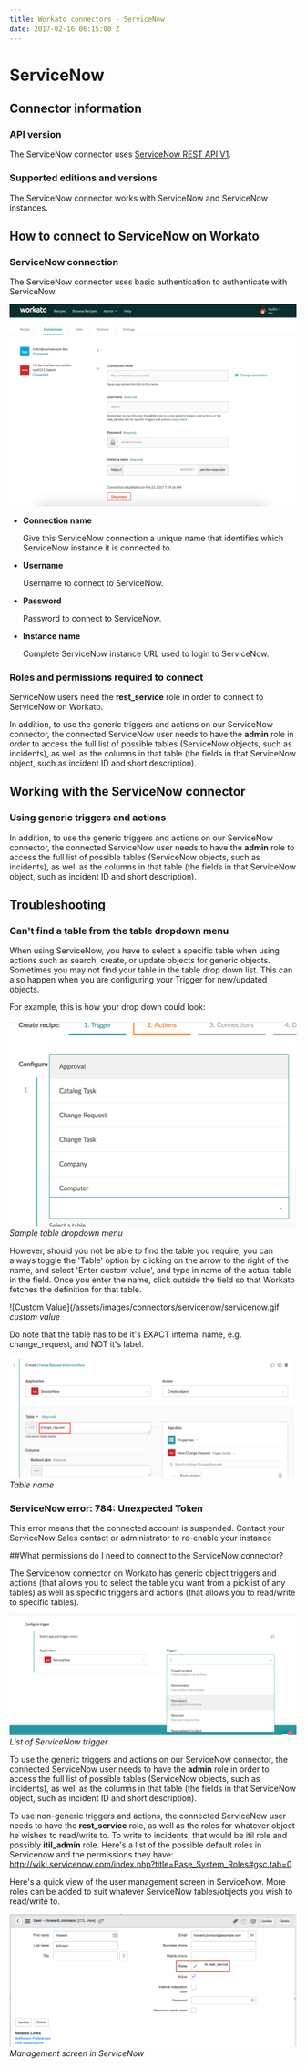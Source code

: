 ```yaml
---
title: Workato connectors - ServiceNow
date: 2017-02-16 06:15:00 Z
---
```


# ServiceNow

## Connector information

### API version
The ServiceNow connector uses [ServiceNow REST API V1](http://wiki.servicenow.com/index.php?title=REST_API#ServiceNow_REST_API_Resources).

### Supported editions and versions
The ServiceNow connector works with ServiceNow and ServiceNow instances.

## How to connect to ServiceNow on Workato

### ServiceNow connection
The ServiceNow connector uses basic authentication to authenticate with ServiceNow.

![Configured ServiceNow connection](/assets/images/connectors/servicenow/configured-servicenow-connection.png)
* **Connection name**

  Give this ServiceNow connection a unique name that identifies which ServiceNow instance it is connected to.

* **Username**

  Username to connect to ServiceNow.

* **Password**

  Password to connect to ServiceNow.

* **Instance name**

  Complete ServiceNow instance URL used to login to ServiceNow.

### Roles and permissions required to connect
ServiceNow users need the **rest_service** role in order to connect to ServiceNow on Workato.

In addition, to use the generic triggers and actions on our ServiceNow connector, the connected ServiceNow user needs to have the **admin** role in order to access the full list of possible tables (ServiceNow objects, such as incidents), as well as the columns in that table (the fields in that ServiceNow object, such as incident ID and short description).

## Working with the ServiceNow connector
### Using generic triggers and actions
In addition, to use the generic triggers and actions on our ServiceNow connector, the connected ServiceNow user needs to have the **admin** role to access the full list of possible tables (ServiceNow objects, such as incidents), as well as the columns in that table (the fields in that ServiceNow object, such as incident ID and short description).


## Troubleshooting

### Can't find a table from the table dropdown menu

When using ServiceNow, you have to select a specific table when using actions such as search, create, or update objects for generic objects. Sometimes you may not find your table in the table drop down list. This can also happen when you are configuring your Trigger for new/updated objects. 

For example, this is how your drop down could look:

![Table options](/assets/images/connectors/servicenow/table-workato.png)
*Sample table dropdown menu*

However, should you not be able to find the table you require, you can always toggle the 'Table' option by clicking on the arrow to the right of the name, and select 'Enter custom value', and type in name of the actual table in the field. Once you enter the name, click outside the field so that Workato fetches the definition for that table.

![Custom Value](/assets/images/connectors/servicenow/servicenow.gif
*custom value*

Do note that the table has to be it's EXACT internal name, e.g. change_request, and NOT it's label.

![Table name](/assets/images/connectors/servicenow/table-name.png)
*Table name*

### ServiceNow error: 784: Unexpected Token

This error means that the connected account is suspended. Contact your ServiceNow Sales contact or administrator to re-enable your instance 


##What permissions do I need to connect to the ServiceNow connector?

The Servicenow connector on Workato has generic object triggers and actions (that allows you to select the table you want from a picklist of any tables) as well as specific triggers and actions (that allows you to read/write to specific tables).

![Configure trigger](/assets/images/connectors/servicenow/configure-trigger.png)
*List of ServiceNow trigger*

To use the generic triggers and actions on our ServiceNow connector, the connected ServiceNow user needs to have the **admin** role in order to access the full list of possible tables (ServiceNow objects, such as incidents), as well as the columns in that table (the fields in that ServiceNow object, such as incident ID and short description).

To use non-generic triggers and actions, the connected ServiceNow user needs to have the **rest_service** role, as well as the roles for whatever object he wishes to read/write to. To write to incidents, that would be itil role and possibly **itil_admin** role. Here's a list of the possible default roles in Servicenow and the permissions they have: http://wiki.servicenow.com/index.php?title=Base_System_Roles#gsc.tab=0

Here's a quick view of the user management screen in ServiceNow. More roles can be added to suit whatever ServiceNow tables/objects you wish to read/write to.

![Management Screen](/assets/images/connectors/servicenow/management-screen.png)
*Management screen in ServiceNow*
